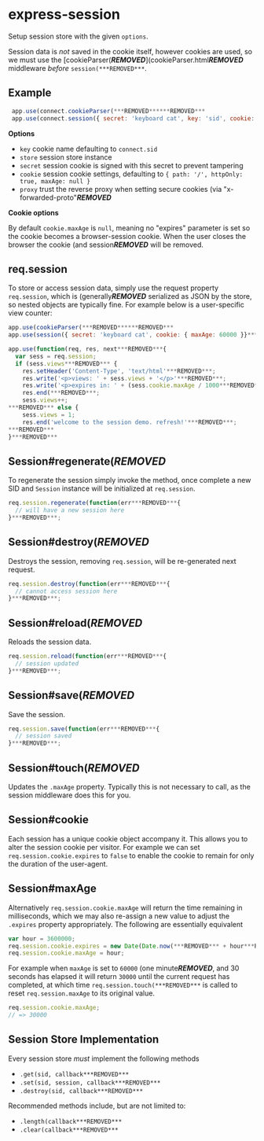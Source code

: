 # express-session

Setup session store with the given `options`.

Session data is _not_ saved in the cookie itself, however
cookies are used, so we must use the [cookieParser(***REMOVED***](cookieParser.html***REMOVED***
middleware _before_ `session(***REMOVED***`.

## Example

```js
 app.use(connect.cookieParser(***REMOVED******REMOVED***
 app.use(connect.session({ secret: 'keyboard cat', key: 'sid', cookie: { secure: true }}***REMOVED******REMOVED***
```

**Options**

  - `key` cookie name defaulting to `connect.sid`
  - `store` session store instance
  - `secret` session cookie is signed with this secret to prevent tampering
  - `cookie` session cookie settings, defaulting to `{ path: '/', httpOnly: true, maxAge: null }`
  - `proxy` trust the reverse proxy when setting secure cookies (via "x-forwarded-proto"***REMOVED***

**Cookie options**

By default `cookie.maxAge` is `null`, meaning no "expires" parameter is set
so the cookie becomes a browser-session cookie. When the user closes the
browser the cookie (and session***REMOVED*** will be removed.

## req.session

To store or access session data, simply use the request property `req.session`,
which is (generally***REMOVED*** serialized as JSON by the store, so nested objects
are typically fine. For example below is a user-specific view counter:

```js
app.use(cookieParser(***REMOVED******REMOVED***
app.use(session({ secret: 'keyboard cat', cookie: { maxAge: 60000 }}***REMOVED******REMOVED***

app.use(function(req, res, next***REMOVED***{
  var sess = req.session;
  if (sess.views***REMOVED*** {
    res.setHeader('Content-Type', 'text/html'***REMOVED***;
    res.write('<p>views: ' + sess.views + '</p>'***REMOVED***;
    res.write('<p>expires in: ' + (sess.cookie.maxAge / 1000***REMOVED*** + 's</p>'***REMOVED***;
    res.end(***REMOVED***;
    sess.views++;
***REMOVED*** else {
    sess.views = 1;
    res.end('welcome to the session demo. refresh!'***REMOVED***;
***REMOVED***
}***REMOVED***
```

## Session#regenerate(***REMOVED***

To regenerate the session simply invoke the method, once complete
a new SID and `Session` instance will be initialized at `req.session`.

```js
req.session.regenerate(function(err***REMOVED***{
  // will have a new session here
}***REMOVED***;
```

## Session#destroy(***REMOVED***

Destroys the session, removing `req.session`, will be re-generated next request.

```js
req.session.destroy(function(err***REMOVED***{
  // cannot access session here
}***REMOVED***;
```

## Session#reload(***REMOVED***

Reloads the session data.

```js
req.session.reload(function(err***REMOVED***{
  // session updated
}***REMOVED***;
```

## Session#save(***REMOVED***

Save the session.

```js
req.session.save(function(err***REMOVED***{
  // session saved
}***REMOVED***;
```

## Session#touch(***REMOVED***

Updates the `.maxAge` property. Typically this is
not necessary to call, as the session middleware does this for you.

## Session#cookie

Each session has a unique cookie object accompany it. This allows
you to alter the session cookie per visitor. For example we can
set `req.session.cookie.expires` to `false` to enable the cookie
to remain for only the duration of the user-agent.

## Session#maxAge

Alternatively `req.session.cookie.maxAge` will return the time
remaining in milliseconds, which we may also re-assign a new value
to adjust the `.expires` property appropriately. The following
are essentially equivalent

```js
var hour = 3600000;
req.session.cookie.expires = new Date(Date.now(***REMOVED*** + hour***REMOVED***;
req.session.cookie.maxAge = hour;
```

For example when `maxAge` is set to `60000` (one minute***REMOVED***, and 30 seconds
has elapsed it will return `30000` until the current request has completed,
at which time `req.session.touch(***REMOVED***` is called to reset `req.session.maxAge`
to its original value.

```js
req.session.cookie.maxAge;
// => 30000
```

## Session Store Implementation

Every session store _must_ implement the following methods

   - `.get(sid, callback***REMOVED***`
   - `.set(sid, session, callback***REMOVED***`
   - `.destroy(sid, callback***REMOVED***`

Recommended methods include, but are not limited to:

   - `.length(callback***REMOVED***`
   - `.clear(callback***REMOVED***`

